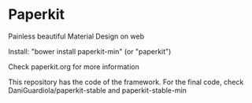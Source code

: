 # Paperkit
Painless beautiful Material Design on web

Install: "bower install paperkit-min" (or "paperkit")

Check paperkit.org for more information

This repository has the code of the framework. For the final code, check DaniGuardiola/paperkit-stable and paperkit-stable-min
